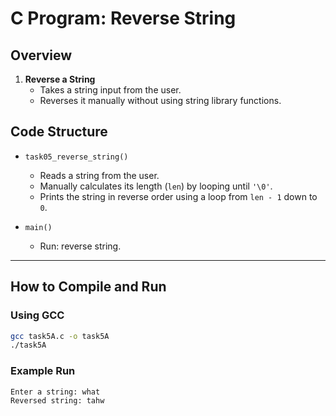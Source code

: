 # C Program: Reverse String

## Overview
1. **Reverse a String**  
   - Takes a string input from the user.  
   - Reverses it manually without using string library functions.  

## Code Structure
- `task05_reverse_string()`  
  - Reads a string from the user.  
  - Manually calculates its length (`len`) by looping until `'\0'`.  
  - Prints the string in reverse order using a loop from `len - 1` down to `0`.   

- `main()`  
  - Run: reverse string.  

---

## How to Compile and Run

### Using GCC
```sh
gcc task5A.c -o task5A
./task5A
```

### Example Run
```sh
Enter a string: what
Reversed string: tahw
```

